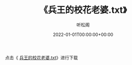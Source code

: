 ﻿---
title:  《兵王的校花老婆.txt》
date:   2022-01-01T00:00:00+00:00
author: 听松阁
layout: post
permalink: /兵王的校花老婆/
categories: 小说
tags: [小说]
---

点击《 [兵王的校花老婆.txt](http://img.660000.xyz/bookstukust/book/bntxt/10/兵王的校花老婆.txt)》进行下载